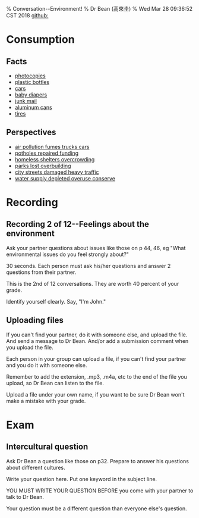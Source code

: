 % Conversation--Environment!
% Dr Bean (高來圭)
% Wed Mar 28 09:36:52 CST 2018 [github: ](https://github.com/drbean/curriculum/tree/master/conversation)

# Consumption

## Facts

- [photocopies ](http://www.google.com.tw/search?q=%22photocopies%22&num=100&gws_rd=ssl&tbm=isch&tbo=u&source=univ&sa=X)
- [plastic bottles ](http://www.google.com.tw/search?q=%22plastic+bottles%22&num=100&gws_rd=ssl&tbm=isch&tbo=u&source=univ&sa=X)
- [cars ](http://www.google.com.tw/search?q=%22cars%22&num=100&gws_rd=ssl&tbm=isch&tbo=u&source=univ&sa=X)
- [baby diapers ](http://www.google.com.tw/search?q=%22baby+diapers%22&num=100&gws_rd=ssl&tbm=isch&tbo=u&source=univ&sa=X)
- [junk mail ](http://www.google.com.tw/search?q=%22junk+mail%22&num=100&gws_rd=ssl&tbm=isch&tbo=u&source=univ&sa=X)
- [aluminum cans ](http://www.google.com.tw/search?q=%22aluminum+cans%22&num=100&gws_rd=ssl&tbm=isch&tbo=u&source=univ&sa=X)
- [tires ](http://www.google.com.tw/search?q=%22tires%22&num=100&gws_rd=ssl&tbm=isch&tbo=u&source=univ&sa=X)

## Perspectives

- [air pollution fumes trucks cars ](http://www.google.com.tw/search?q=%22air+pollution+fumes+trucks+cars%22&num=100&gws_rd=ssl&tbm=isch&tbo=u&source=univ&sa=X)
- [potholes repaired funding ](http://www.google.com.tw/search?q=%22potholes+repaired+funding%22&num=100&gws_rd=ssl&tbm=isch&tbo=u&source=univ&sa=X)
- [homeless shelters overcrowding ](http://www.google.com.tw/search?q=%22homeless+shelters+overcrowding%22&num=100&gws_rd=ssl&tbm=isch&tbo=u&source=univ&sa=X)
- [parks lost overbuilding ](http://www.google.com.tw/search?q=%22parks+lost+overbuilding%22&num=100&gws_rd=ssl&tbm=isch&tbo=u&source=univ&sa=X)
- [city streets damaged heavy traffic ](http://www.google.com.tw/search?q=%22city+streets+damaged+heavy+traffic%22&num=100&gws_rd=ssl&tbm=isch&tbo=u&source=univ&sa=X)
- [water supply depleted overuse conserve ](http://www.google.com.tw/search?q=%22water+supply+depleted+overuse+conserve%22&num=100&gws_rd=ssl&tbm=isch&tbo=u&source=univ&sa=X)

# Recording

## Recording 2 of 12--Feelings about the environment

Ask your partner questions about issues like those on p 44, 46, eg "What environmental issues do you feel strongly about?"

30 seconds. Each person must ask his/her questions and answer 2 questions from their partner.

This is the 2nd of 12 conversations. They are worth 40 percent of your grade.

Identify yourself clearly. Say, "I'm John."

## Uploading files

If you can't find your partner, do it with someone else, and upload the file. And send a message to Dr Bean. And/or add a submission comment when you upload the file.

Each person in your group can upload a file, if you can't find your partner and you do it with someone else.

Remember to add the extension, .mp3, .m4a, etc to the end of the file you upload, so Dr Bean can listen to the file.

Upload a file under your own name, if you want to be sure Dr Bean won't make a mistake with your grade.

# Exam

## Intercultural question

Ask Dr Bean a question like those on p32. Prepare to answer his questions about different cultures.

Write your question here. Put one keyword in the subject line.

YOU MUST WRITE YOUR QUESTION BEFORE you come with your partner to talk to Dr Bean.

Your question must be a different question than everyone else's question.
